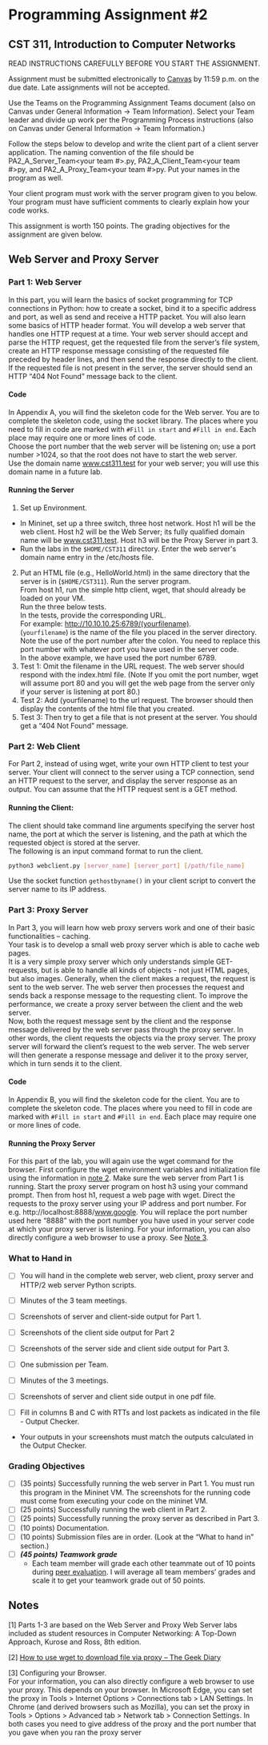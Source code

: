 # Programming Assignment #2
## CST 311, Introduction to Computer Networks

READ INSTRUCTIONS CAREFULLY BEFORE YOU START THE ASSIGNMENT.

Assignment must be submitted electronically to [Canvas](https://csumb.instructure.com/) by 11:59 p.m. on the due date.
Late assignments will not be accepted.

Use the Teams on the Programming Assignment Teams document (also on Canvas under General Information → Team Information).
Select your Team leader and divide up work per the Programming Process instructions (also on Canvas under General Information → Team Information.)

Follow the steps below to develop and write the client part of a client server application. 
The naming convention of the file should be PA2_A_Server_Team<your team #>.py, PA2_A_Client_Team<your team #>py, and PA2_A_Proxy_Team<your team #>py. 
Put your names in the program as well. 

Your client program must work with the server program given to you below. 
Your program must have sufficient comments to clearly explain how your code works.

This assignment is worth 150 points. The grading objectives for the assignment are given below.

## Web Server and Proxy Server

### Part 1: Web Server

In this part, you will learn the basics of socket programming for TCP connections in Python: how to create a socket, bind it to a specific address and port, as well as send and receive a HTTP packet. 
You will also learn some basics of HTTP header format. 
You will develop a web server that handles one HTTP request at a time. 
Your web server should accept and parse the HTTP request, get the requested file from the server’s file system, create an HTTP response message consisting of the requested file preceded by header lines, and then send the response directly to the client. 
If the requested file is not present in the server, the server should send an HTTP “404 Not Found” message back to the client.

#### Code
In Appendix A, you will find the skeleton code for the Web server. 
You are to complete the skeleton code, using the socket library. 
The places where you need to fill in code are marked with `#Fill in start` and `#Fill in end`. 
Each place may require one or more lines of code.  
Choose the port number that the web server will be listening on; use a port number >1024, so that the root does not have to start the web server.   
Use the domain name www.cst311.test for your web server; you will use this domain name in a future lab.

#### Running the Server 
1. Set up Environment.   
- In Mininet, set up a three switch, three host network.  Host h1 will be the web client.  Host h2 will be the Web Server; its fully qualified domain name will be www.cst311.test.  Host h3 will be the Proxy Server in part 3.  
- Run the labs in the `$HOME/CST311` directory.  Enter the web server's domain name entry in the /etc/hosts file.  
2. Put an HTML file (e.g., HelloWorld.html) in the same directory that the server is in (`$HOME/CST311`). 
  Run the server program.  
  From host h1, run the simple http client, wget, that should already be loaded on your VM.  
  Run the three below tests.  
  In the tests, provide the corresponding URL.  
  For example: http://10.10.10.25:6789/(yourfilename).  
  (`yourfilename`) is the name of the file you placed in the server directory.  
  Note the use of the port number after the colon. 
  You need to replace this port number with whatever port you have used in the server code.  
  In the above example, we have used the port number 6789.  
  1. Test 1:  Omit the filename in the URL request.  The web server should respond with the index.html file.  (Note If you omit the port number, wget will assume port 80 and you will get the web page from the server only if your server is listening at port 80.) 
  2. Test 2:  Add (yourfilename) to the url request. The browser should then display the contents of the html file that you created. 
  3. Test 3: Then try to get a file that is not present at the server. You should get a “404 Not Found” message.


### Part 2: Web Client

For Part 2, instead of using wget, write your own HTTP client to test your server. 
Your client will connect to the server using a TCP connection, send an HTTP request to the server, and display the server response as an output. 
You can assume that the HTTP request sent is a GET method. 

#### Running the Client:
The client should take command line arguments specifying the server host name, the port at which the server is listening, and the path at which the requested object is stored at the server.  
The following is an input command format to run the client. 
```bash
python3 webclient.py [server_name] [server_port] [/path/file_name]
```

Use the socket function `gethostbyname()` in your client script to convert the server name to its IP address.


### Part 3: Proxy Server

In Part 3, you will learn how web proxy servers work and one of their basic functionalities – caching.  
Your task is to develop a small web proxy server which is able to cache web pages.  
It is a very simple proxy server which only understands simple GET-requests, but is able to handle all kinds of objects - not just HTML pages, but also images. 
Generally, when the client makes a request, the request is sent to the web server. 
The web server then processes the request and sends back a response message to the requesting client. 
To  improve the performance, we create a proxy server between the client and the web server.  
Now, both the request message sent by the client and the response message delivered by the web server pass through the proxy server. 
In other words, the client requests the objects via the proxy server. 
The proxy server will forward the client’s request to the web server. 
The web server will then generate a response message and deliver it to the proxy server, which in turn sends it to the client. 


#### Code 
In Appendix B, you will find the skeleton code for the client. 
You are to complete the skeleton code. 
The places where you need to fill in code are marked with `#Fill in start` and `#Fill in end`. Each place may require one or more lines of code.

#### Running the Proxy Server
For this part of the lab, you will again use the wget command for the browser. 
First configure the wget environment variables and initialization file using the information in [note 2](#2).
Make sure the web server from Part 1 is running.
Start the proxy server program on host h3 using your command prompt.
Then from host h1, request a web page with wget.  Direct the requests to the proxy server using your IP address and port number. 
For e.g. http://localhost:8888/www.google. 
You will replace the port number used here “8888” with the port number you have used in your server code at which your proxy server is listening. 
For your information, you can also directly configure a web browser to use a proxy. 
See [Note 3](#3). 



### What to Hand in

- [ ] You will hand in the complete web server, web client, proxy server and HTTP/2 web server Python scripts. 
- [ ] Minutes of the 3 team meetings. 
- [ ] Screenshots of server and client-side output for Part 1.  
- [ ] Screenshots of the client side output for Part 2
- [ ] Screenshots of the server side and client side output for Part 3.
- [ ] One submission per Team.

- [ ] Minutes of the 3 meetings.
- [ ] Screenshots of server and client side output in one pdf file.
- [ ] Fill in columns B and C with RTTs and lost packets as indicated in the file - Output Checker. 
- Your outputs in your screenshots must match the outputs calculated in the Output Checker.

### Grading Objectives
- [ ] (35 points) Successfully running the web server in Part 1.  You must run this program in the Mininet VM. The screenshots for the running code must come from executing your code on the mininet VM.
- [ ] (25 points) Successfully running the web client in Part 2.
- [ ] (25 points) Successfully running the proxy server as described in Part 3.
- [ ] (10 points) Documentation.
- [ ] (10 points) Submission files are in order. (Look at the “What to hand in” section.)
- [ ] ***(45 points) Teamwork grade***
  - Each team member will grade each other teammate out of 10 points during [peer evaluation](https://forms.gle/vtt31GjK9Rrerews5). 
  I will average all team members’ grades and scale it to get your teamwork grade out of 50 points. 
  
## Notes

<a id="1">[1]</a>
Parts 1-3 are based on the Web Server and Proxy Web Server labs included as student resources in Computer Networking: A Top-Down Approach, Kurose and Ross, 8th edition.


<a id="2">[2]</a>
[How to use wget to download file via proxy – The Geek Diary](https://www.thegeekdiary.com/how-to-use-wget-to-download-file-via-proxy/)

<a id="3">[3]</a>
Configuring your Browser.  
For your information, you can also directly configure a web browser to use your proxy.
This depends on your browser. 
In Microsoft Edge, you can set the proxy in Tools > Internet Options > Connections tab > LAN Settings. 
In Chrome (and derived browsers such as Mozilla), you can set the proxy in Tools > Options > Advanced tab > Network tab > Connection Settings. 
In both cases you need to give address of the proxy and the port number that you gave when you ran the proxy server

